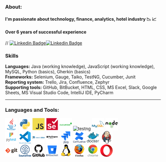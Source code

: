 ### About:

#### I'm passionate about technology, finance, analytics, hotel industry 📉 📈
#### Over 6 years of successful experience

// [![Linkedin Badge](https://img.shields.io/badge/-My%20Linked-blue?style=flat-square)![Linkedin Badge](https://img.shields.io/badge/-blue?style=flat-square&logo=Linkedin&logoColor=white)](https://www.linkedin.com/in/mysql/)

### Skills
<b>Languages:</b> Java (working knowledge), JavaScript (working knowledge), MySQL, Python (basics), Gherkin (basics)<br />
<b>Frameworks:</b> Selenium, Gauge, Taiko, TestNG, Cucumber, Junit<br />
<b>Reporting system:</b> Trello, Jira, Confluence, Zephyr<br />
<b>Supporting tools:</b> GitHub, BitBucket, HTML, CSS, MS Excel, Slack, Google Sheets, MS Visual Studio Code, IntelliJ IDE, PyCharm<br />

***
### Languages and Tools:
<p align="left">
  <img src="https://raw.githubusercontent.com/devicons/devicon/master/icons/java/java-original.svg" alt="java" title="Java" width="40" height="40"/>
  <img src="https://raw.githubusercontent.com/devicons/devicon/master/icons/python/python-original.svg" alt="python" title="Python" width="40" height="40"/>
  <img src="https://raw.githubusercontent.com/devicons/devicon/master/icons/javascript/javascript-original.svg" alt="javascript" title="JavaScript" width="40" height="40"/>
  <img src="https://raw.githubusercontent.com/devicons/devicon/master/icons/selenium/selenium-original.svg" alt="selenium" title="Selenium" width="40" height="40"/>
  <img src="https://github.com/devicons/devicon/blob/master/icons/cucumber/cucumber-plain-wordmark.svg" alt="cucumber" title="Cucumber" width="40" height="40"/>
  <img src="https://static.javatpoint.com/tutorial/testng/images/testng-tutorial.png" alt="testng" title="TestNG" width="40" height="40"/>
  <img src="https://raw.githubusercontent.com/devicons/devicon/master/icons/mysql/mysql-original-wordmark.svg" alt="mysql" title="MySQL" width="40" height="40"/>
  <img src="https://raw.githubusercontent.com/devicons/devicon/master/icons/nodejs/nodejs-original-wordmark.svg" alt="nodejs" title="NodeJS" width="40" height="40"/>
  <br/>
  <img src="https://raw.githubusercontent.com/devicons/devicon/master/icons/pytest/pytest-original-wordmark.svg" alt="pytest" title="PyTest" width="40" height="40"/>
  <img src="https://raw.githubusercontent.com/devicons/devicon/master/icons/vscode/vscode-original-wordmark.svg" alt="vscode" title="VSCode" width="40" height="40"/>
  <img src="https://raw.githubusercontent.com/devicons/devicon/master/icons/intellij/intellij-original-wordmark.svg" alt="intellij" title="IntelliJ" width="40" height="40"/>
  <img src="https://raw.githubusercontent.com/devicons/devicon/master/icons/pycharm/pycharm-original-wordmark.svg" alt="pycharm" title="PyCharm" width="40" height="40"/>
  <img src="https://raw.githubusercontent.com/devicons/devicon/master/icons/jira/jira-original-wordmark.svg" alt="jira" title="Jira" width="40" height="40"/>
    <img src="https://raw.githubusercontent.com/devicons/devicon/master/icons/confluence/confluence-original-wordmark.svg" alt="Confluence" title="confluence" width="40" height="40"/>
    <img src="https://raw.githubusercontent.com/devicons/devicon/master/icons/docker/docker-original-wordmark.svg" alt="docker" title="Docker" width="40" height="40"/>
    <img src="https://raw.githubusercontent.com/devicons/devicon/master/icons/jenkins/jenkins-original.svg" alt="jenkins" title="Jenkins" width="40" height="40"/><br/>
  <img src="https://raw.githubusercontent.com/devicons/devicon/master/icons/git/git-original-wordmark.svg" alt="git" title="Git" width="40" height="40"/>
    <img src="https://raw.githubusercontent.com/devicons/devicon/master/icons/sourcetree/sourcetree-original-wordmark.svg" alt="sourcetree" title="SourceTree" width="40" height="40"/>
  <img src="https://raw.githubusercontent.com/devicons/devicon/master/icons/github/github-original-wordmark.svg" alt="github" title="GitHub" width="40" height="40"/>
    <img src="https://raw.githubusercontent.com/devicons/devicon/master/icons/bitbucket/bitbucket-original-wordmark.svg" alt="bitbucket" title="BitBucket" width="40" height="40"/>
  <img src="https://raw.githubusercontent.com/devicons/devicon/master/icons/linux/linux-original.svg" alt="Linux" title="linux" width="40" height="40"/>
  <img src="https://raw.githubusercontent.com/devicons/devicon/master/icons/firefox/firefox-original-wordmark.svg" alt="Firefox" title="MyFavoriteBrowser" width="40" height="40"/>
  <img src="https://raw.githubusercontent.com/devicons/devicon/master/icons/chrome/chrome-original-wordmark.svg" alt="chrome" title="Chrome" width="40" height="40"/>
    <img src="https://raw.githubusercontent.com/devicons/devicon/master/icons/opera/opera-original.svg" alt="opera" title="Opera" width="40" height="40"/>
</p>
